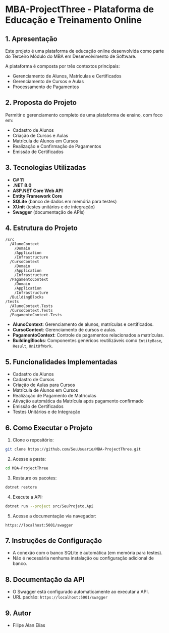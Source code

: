 # MBA-ProjectThree - Plataforma de Educação e Treinamento Online

## 1. Apresentação
Este projeto é uma plataforma de educação online desenvolvida como parte do Terceiro Módulo do MBA em Desenvolvimento de Software.

A plataforma é composta por três contextos principais:
- Gerenciamento de Alunos, Matrículas e Certificados
- Gerenciamento de Cursos e Aulas
- Processamento de Pagamentos

## 2. Proposta do Projeto
Permitir o gerenciamento completo de uma plataforma de ensino, com foco em:
- Cadastro de Alunos
- Criação de Cursos e Aulas
- Matrícula de Alunos em Cursos
- Realização e Confirmação de Pagamentos
- Emissão de Certificados

## 3. Tecnologias Utilizadas
- **C# 11**
- **.NET 8.0**
- **ASP.NET Core Web API**
- **Entity Framework Core**
- **SQLite** (banco de dados em memória para testes)
- **XUnit** (testes unitários e de integração)
- **Swagger** (documentação de APIs)

## 4. Estrutura do Projeto

```
/src
  /AlunoContext
    /Domain
    /Application
    /Infrastructure
  /CursoContext
    /Domain
    /Application
    /Infrastructure
  /PagamentoContext
    /Domain
    /Application
    /Infrastructure
  /BuildingBlocks
/tests
  /AlunoContext.Tests
  /CursoContext.Tests
  /PagamentoContext.Tests
```

- **AlunoContext**: Gerenciamento de alunos, matrículas e certificados.
- **CursoContext**: Gerenciamento de cursos e aulas.
- **PagamentoContext**: Controle de pagamentos relacionados a matrículas.
- **BuildingBlocks**: Componentes genéricos reutilizáveis como `EntityBase`, `Result`, `UnitOfWork`.

## 5. Funcionalidades Implementadas
- Cadastro de Alunos
- Cadastro de Cursos
- Criação de Aulas para Cursos
- Matrícula de Alunos em Cursos
- Realização de Pagamento de Matrículas
- Ativação automática da Matrícula após pagamento confirmado
- Emissão de Certificados
- Testes Unitários e de Integração

## 6. Como Executar o Projeto

1. Clone o repositório:
```bash
git clone https://github.com/SeuUsuario/MBA-ProjectThree.git
```

2. Acesse a pasta:
```bash
cd MBA-ProjectThree
```

3. Restaure os pacotes:
```bash
dotnet restore
```

4. Execute a API:
```bash
dotnet run --project src/SeuProjeto.Api
```

5. Acesse a documentação via navegador:
```
https://localhost:5001/swagger
```

## 7. Instruções de Configuração
- A conexão com o banco SQLite é automática (em memória para testes).
- Não é necessária nenhuma instalação ou configuração adicional de banco.

## 8. Documentação da API
- O Swagger está configurado automaticamente ao executar a API.
- URL padrão: `https://localhost:5001/swagger`

## 9. Autor
- Filipe Alan Elias

